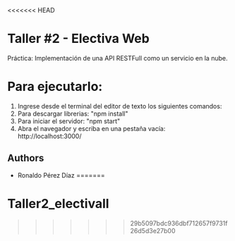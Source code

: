 <<<<<<< HEAD

# Taller #2 - Electiva Web
Práctica: Implementación de una API RESTFull como un servicio en la nube.

# Para ejecutarlo:
1) Ingrese desde el terminal del editor de texto los siguientes comandos:
2) Para descargar librerias: "npm install"
3) Para iniciar el servidor: "npm start"
4) Abra el navegador y escriba en una pestaña vacía: http://localhost:3000/

## Authors
- Ronaldo Pérez Díaz
=======
# Taller2_electivall
>>>>>>> 29b5097bdc936dbf712657f9731f26d5d3e27b00
